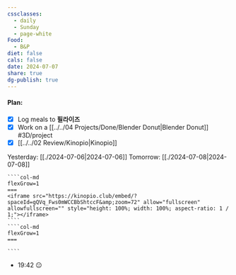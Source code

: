```yaml
---
cssclasses:
  - daily
  - Sunday
  - page-white
Food:
  - B&P
diet: false
cals: false
date: 2024-07-07
share: true
dg-publish: true
---
```

#### Plan:
- [x] Log meals to **필라이즈**
- [x] Work on a [[../../04 Projects/Done/Blender Donut|Blender Donut]] #3D/project
- [x] [[../../02 Review/Kinopio|Kinopio]]

Yesterday: [[./2024-07-06|2024-07-06]]
Tomorrow: [[./2024-07-08|2024-07-08]]
`````col
````col-md
flexGrow=1
===
<iframe src="https://kinopio.club/embed/?spaceId=gQVq_Fws0mWCCBbShtccF&amp;zoom=72" allow="fullscreen" allowfullscreen="" style="height: 100%; width: 100%; aspect-ratio: 1 / 1;"></iframe>
````
````col-md
flexGrow=1
===

````
`````
- 19:42 😐  